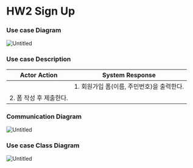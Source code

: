 # HW2 Sign Up

### Use case Diagram

![Untitled](https://user-images.githubusercontent.com/58579386/168735590-d7a8f15c-9528-4ba8-bc28-1fbc2852f317.png)

### Use case Description

| Actor Action | System Response |
| --- | --- |
|  | 1. 회원가입 폼(이름, 주민번호)을 출력한다.  |
| 2. 폼 작성 후 제출한다. |  |

### Communication Diagram

![Untitled](https://user-images.githubusercontent.com/58579386/169039760-07a12b9b-dc9d-4116-9875-6885154cac5c.png)

### Use case Class Diagram

![Untitled](https://user-images.githubusercontent.com/58579386/169039782-09745f23-785e-4568-8071-d6ae74c47a2b.png)
